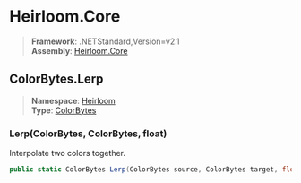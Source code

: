 # Heirloom.Core

> **Framework**: .NETStandard,Version=v2.1  
> **Assembly**: [Heirloom.Core][0]  

## ColorBytes.Lerp

> **Namespace**: [Heirloom][0]  
> **Type**: [ColorBytes][1]  

### Lerp(ColorBytes, ColorBytes, float)

Interpolate two colors together.

```cs
public static ColorBytes Lerp(ColorBytes source, ColorBytes target, float factor)
```

[0]: ../../../Heirloom.Core.md
[1]: ../ColorBytes.md
